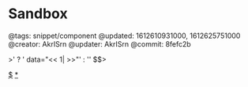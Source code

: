 # Sandbox

@tags: snippet/component
@updated: 1612610931000, 1612625751000
@creator: AkrISrn
@updater: AkrISrn
@commit: 8fefc2b

<div id="sandbox"$$: isSnippet && '<< 1| >>' ? ' data="<< 1| >>"' : '' $$></div>

[$](/uploads/dist/scripts/sandbox.js)
[*](/uploads/dist/styles/sandbox.css)

